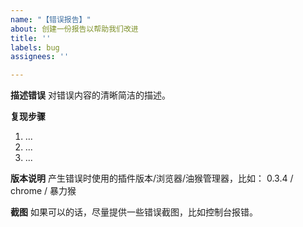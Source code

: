 ```yaml
---
name: "【错误报告】"
about: 创建一份报告以帮助我们改进
title: ''
labels: bug
assignees: ''

---
```


**描述错误**
对错误内容的清晰简洁的描述。

**复现步骤**
1. ... 
2. ...
3. ...

**版本说明**
产生错误时使用的插件版本/浏览器/油猴管理器，比如：
0.3.4 / chrome / 暴力猴

**截图**
如果可以的话，尽量提供一些错误截图，比如控制台报错。
